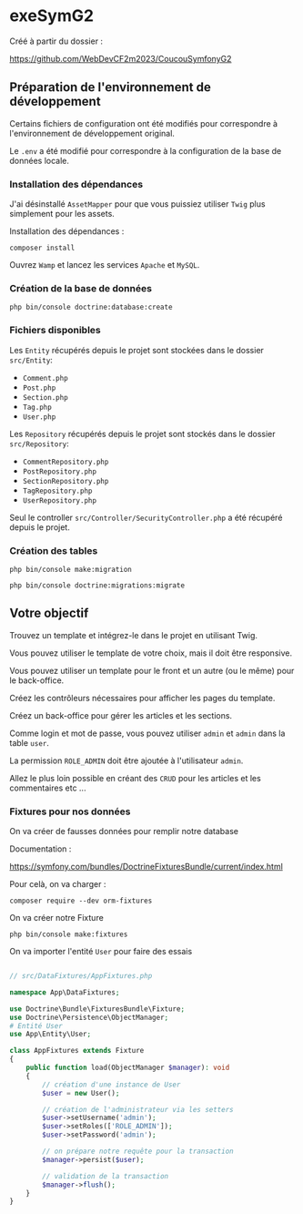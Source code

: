 # exeSymG2

Créé à partir du dossier :

https://github.com/WebDevCF2m2023/CoucouSymfonyG2

## Préparation de l'environnement de développement

Certains fichiers de configuration ont été modifiés pour correspondre à l'environnement de développement original.

Le `.env` a été modifié pour correspondre à la configuration de la base de données locale.

### Installation des dépendances

J'ai désinstallé `AssetMapper` pour que vous puissiez utiliser `Twig` plus simplement pour les assets.

Installation des dépendances :

    composer install


Ouvrez `Wamp` et lancez les services `Apache` et `MySQL`.

### Création de la base de données

    php bin/console doctrine:database:create

### Fichiers disponibles

Les `Entity` récupérés depuis le projet sont stockées dans le dossier `src/Entity`:

- `Comment.php`
- `Post.php`
- `Section.php`
- `Tag.php`
- `User.php`

Les `Repository` récupérés depuis le projet sont stockés dans le dossier `src/Repository`:

- `CommentRepository.php`
- `PostRepository.php`
- `SectionRepository.php`
- `TagRepository.php`
- `UserRepository.php`

Seul le controller `src/Controller/SecurityController.php` a été récupéré depuis le projet.

### Création des tables

    php bin/console make:migration

    php bin/console doctrine:migrations:migrate

## Votre objectif

Trouvez un template et intégrez-le dans le projet en utilisant Twig.

Vous pouvez utiliser le template de votre choix, mais il doit être responsive.

Vous pouvez utiliser un template pour le front et un autre (ou le même) pour le back-office.

Créez les contrôleurs nécessaires pour afficher les pages du template.

Créez un back-office pour gérer les articles et les sections.

Comme login et mot de passe, vous pouvez utiliser `admin` et `admin` dans la table `user`.

La permission `ROLE_ADMIN` doit être ajoutée à l'utilisateur `admin`.

Allez le plus loin possible en créant des `CRUD` pour les articles et les commentaires etc ...

### Fixtures pour nos données

On va créer de fausses données pour remplir notre database

Documentation :

https://symfony.com/bundles/DoctrineFixturesBundle/current/index.html

Pour celà, on va charger :

    composer require --dev orm-fixtures

On va créer notre Fixture

    php bin/console make:fixtures

On va importer l'entité `User` pour faire des essais

```php

// src/DataFixtures/AppFixtures.php

namespace App\DataFixtures;

use Doctrine\Bundle\FixturesBundle\Fixture;
use Doctrine\Persistence\ObjectManager;
# Entité User
use App\Entity\User;

class AppFixtures extends Fixture
{
    public function load(ObjectManager $manager): void
    {
        // création d'une instance de User
        $user = new User();

        // création de l'administrateur via les setters
        $user->setUsername('admin');
        $user->setRoles(['ROLE_ADMIN']);
        $user->setPassword('admin');

        // on prépare notre requête pour la transaction
        $manager->persist($user);

        // validation de la transaction
        $manager->flush();
    }
}

```